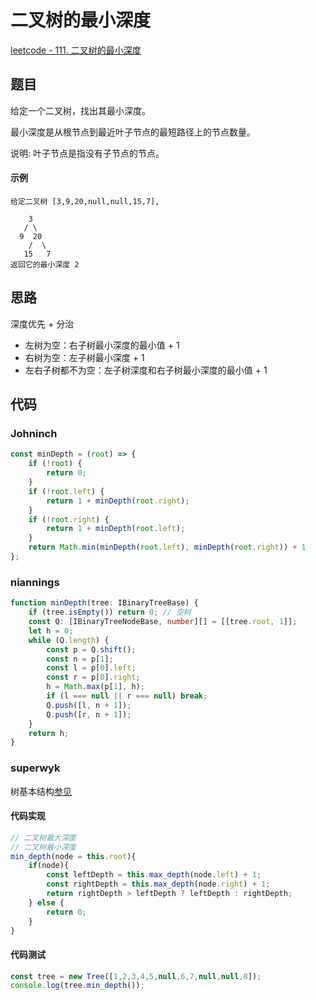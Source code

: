 # 二叉树的最小深度

[leetcode - 111. 二叉树的最小深度](https://leetcode-cn.com/problems/minimum-depth-of-binary-tree/)

## 题目
给定一个二叉树，找出其最小深度。

最小深度是从根节点到最近叶子节点的最短路径上的节点数量。

说明: 叶子节点是指没有子节点的节点。

#### 示例
```
给定二叉树 [3,9,20,null,null,15,7],

    3
   / \
  9  20
    /  \
   15   7
返回它的最小深度 2
```

## 思路
深度优先 + 分治
- 左树为空：右子树最小深度的最小值 + 1
- 右树为空：左子树最小深度 + 1
- 左右子树都不为空：左子树深度和右子树最小深度的最小值 + 1

## 代码

### Johninch
```js
const minDepth = (root) => {
    if (!root) {
        return 0;
    }
    if (!root.left) {
        return 1 + minDepth(root.right);
    }
    if (!root.right) {
        return 1 + minDepth(root.left);
    }
    return Math.min(minDepth(root.left), minDepth(root.right)) + 1
};
```

### niannings
```ts
function minDepth(tree: IBinaryTreeBase) {
    if (tree.isEmpty()) return 0; // 空树
    const Q: [IBinaryTreeNodeBase, number][] = [[tree.root, 1]];
    let h = 0;
    while (Q.length) {
        const p = Q.shift();
        const n = p[1];
        const l = p[0].left;
        const r = p[0].right;
        h = Math.max(p[1], h);
        if (l === null || r === null) break;
        Q.push([l, n + 1]);
        Q.push([r, n + 1]);
    }
    return h;
}
```

### superwyk
树基本结构[参见](/Roundtable/Algorithm/Tree-and-Binary-Tree/inorder-traversal.html#%E6%A0%91%E5%9F%BA%E6%9C%AC%E7%BB%93%E6%9E%84)
#### 代码实现
```js
// 二叉树最大深度
// 二叉树最小深度
min_depth(node = this.root){
    if(node){
        const leftDepth = this.max_depth(node.left) + 1;
        const rightDepth = this.max_depth(node.right) + 1;
        return rightDepth > leftDepth ? leftDepth : rightDepth;
    } else {
        return 0;
    }
}
```

#### 代码测试
```js
const tree = new Tree([1,2,3,4,5,null,6,7,null,null,8]);
console.log(tree.min_depth());
```